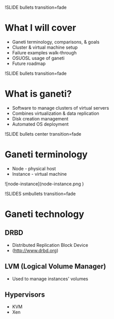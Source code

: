 !SLIDE bullets transition=fade

# What I will cover #

* Ganeti terminology, comparisons, & goals
* Cluster & virtual machine setup
* Failure examples walk-through
* OSUOSL usage of ganeti
* Future roadmap

!SLIDE bullets transition=fade

# What is ganeti? #

* Software to manage clusters of virtual servers
* Combines virtualization & data replication
* Disk creation management
* Automated OS deployment

!SLIDE bullets center transition=fade

# Ganeti terminology #

* Node - physical host
* Instance - virtual machine

<span class="smimage">
![node-instance](node-instance.png )
</span>

!SLIDES smbullets transition=fade

# Ganeti technology #

## DRBD ##
* Distributed Replication Block Device
* (http://www.drbd.org)

## LVM (Logical Volume Manager) ##
* Used to manage instances' volumes

## Hypervisors ##
* KVM
* Xen
